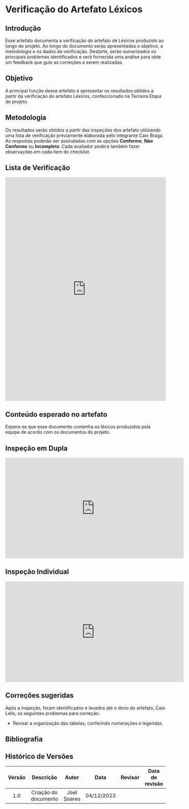 # **Verificação do Artefato Léxicos**

## **Introdução**

Esse artefato documenta a verificação do artefato de Léxicos produzido ao longo do projeto. Ao longo do documento serão apresentados o objetivo, a metodologia e os dados da verificação. Destarte, serão sumarizados os principais problemas  identificados e será fornecida uma análise para obte um feedback que guie as correções a serem realizadas.

## **Objetivo**

A principal função desse artefato é apresentar os resultados obtidos a partir da verificação do artefato Léxicos, confeccionado na Terceira Etapa do projeto.

## **Metodologia**

Os resultados serão obtidos a partir das inspeções dos artefato utilizando uma lista de verificação previamente elaborada pelo integrante Caio Braga. As respostas poderão ser assinaladas com as opções **Conforme**, **Não Conforme** ou **Incompleto** .Cada avaliador poderá também fazer observações em cada item do checklist.

## **Lista de Verificação**

<iframe src="https://docs.google.com/spreadsheets/d/e/2PACX-1vSpfRvAx5nbPmOSPOUFOagMidlaxpW6qvDuGDQdobTJJtU3kTuyb81cOYLkZP2_51BYWErM9l8_f0ga/pubhtml?gid=1088657321&amp;single=true&amp;widget=true&amp;headers=false" width="100%" height="700" frameborder="0" scrolling="no"></iframe>

## **Conteúdo esperado no artefato**
Espera-se que esse documento contenha os léxicos produzidos pela equipe de acordo com os documentos do projeto.

## **Inspeção em Dupla**


<iframe width="560" height="315" src="https://www.youtube.com/embed/bXadh8RJDIU" title="Reunião REQ Léxicos" frameborder="0" allow="accelerometer; autoplay; clipboard-write; encrypted-media; gyroscope; picture-in-picture; web-share" allowfullscreen></iframe>


## **Inspeção Individual** 
<iframe width="560" height="315" src="https://www.youtube.com/embed/fn-sTUpKLuA" title="Individual REQ Léxicos" frameborder="0" allow="accelerometer; autoplay; clipboard-write; encrypted-media; gyroscope; picture-in-picture; web-share" allowfullscreen></iframe>



## **Correções sugeridas**

Após a inspeção, foram identificados e levados até o dono do artefato, Caio Lelis, os seguintes problemas para correção:

- Revisar a organização das tabelas, conferindo numerações e legendas.

## **Bibliografia**

>
>
>

## **Histórico de Versões**

| Versão |          Descrição              |     Autor      |      Data      |   Revisor     |    Data de revisão    |  
|:------:|:-------------------------------:|:--------------:|:--------------:|:-------------:|:---------------------:|
|  1.0   | Criação do documento  |  Joel Soares  |   04/12/2023   ||   |